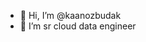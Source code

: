 - 👋 Hi, I’m @kaanozbudak
- 👀 I’m sr cloud data engineer

<!---
kaanozbudak/kaanozbudak is a ✨ special ✨ repository because its `README.md` (this file) appears on your GitHub profile.
You can click the Preview link to take a look at your changes.
--->
